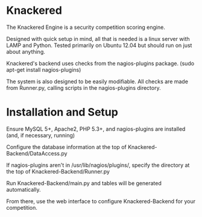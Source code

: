 Knackered
================
The Knackered Engine is a security competition scoring engine.

Designed with quick setup in mind, all that is needed is a linux server with LAMP and Python. Tested primarily on Ubuntu 12.04 but should run on just about anything.

Knackered's backend uses checks from the nagios-plugins package. (sudo apt-get install nagios-plugins)

The system is also designed to be easily modifiable. All checks are made from Runner.py, calling scripts in the nagios-plugins directory. 


Installation and Setup
============
Ensure MySQL 5+, Apache2, PHP 5.3+, and nagios-plugins are installed (and, if necessary, running)

Configure the database information at the top of Knackered-Backend/DataAccess.py

If nagios-plugins aren't in /usr/lib/nagios/plugins/, specify the directory at the top of Knackered-Backend/Runner.py

Run Knackered-Backend/main.py and tables will be generated automatically.

From there, use the web interface to configure Knackered-Backend for your competition.

